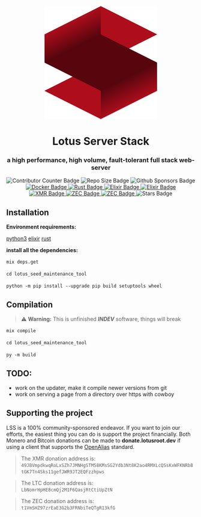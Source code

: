 <div align="center">
    <a href="https://github.com/MININT2/">
        <img src="res/icon.png" height="300">
    </a>
    <h1>Lotus Server Stack</h1>
    <h3>a high performance, high volume, fault-tolerant full stack web-server</h3>
    <img alt="Contributor Counter Badge" height="20" src="https://img.shields.io/github/contributors-anon/MININT2/lotus-server-stack?style=flat-square"/>
    <img alt="Repo Size Badge" height="20" src="https://img.shields.io/github/repo-size/MININT2/lotus-server-stack?style=flat-square"/>
    <img alt="Github Sponsors Badge" height="20" src="https://img.shields.io/github/sponsors/MININT2?style=flat-square"/>
    <br>
    <a href="https://github.com/docker">
        <img alt="Docker Badge" height="20" src="https://img.shields.io/badge/Docker-2496ED?logo=docker&logoColor=fff&style=flat-square"/>
    </a>
    <a href="https://github.com/rust-lang">
        <img alt="Rust Badge" height="20" src="https://img.shields.io/badge/Rust-000?logo=rust&logoColor=fff&style=flat-square"/>
    </a>
    <a href="https://github.com/elixir-lang">
        <img alt="Elixir Badge" height="20" src="https://img.shields.io/badge/Elixir-4B275F?logo=elixir&logoColor=fff&style=flat-square"/>
    </a>
    <a href="https://github.com/python">
        <img alt="Elixir Badge" height="20" src="https://img.shields.io/badge/Python-3776AB?logo=python&logoColor=fff&style=flat-square"/>
    </a>
    <br>
    <a href="https://lotusroot.dev/dono/xmr">
        <img alt="XMR Badge" height="20" src="https://img.shields.io/badge/XMR-F60?logo=monero&logoColor=fff&style=flat-square"/>
    </a>
    <a href="https://lotusroot.dev/dono/zec">
        <img alt="ZEC Badge" height="20" src="https://img.shields.io/badge/ZEC-F4B728?logo=zcash&logoColor=fff&style=flat-square"/>
    </a>
    <a href="https://lotusroot.dev/dono/ltc">
        <img alt="ZEC Badge" height="20" src="https://img.shields.io/badge/LTC-A6A9AA?logo=litecoin&logoColor=fff&style=flat-square"/>
    </a>
    <img alt="Stars Badge" height="20" src="https://img.shields.io/github/stars/MININT2/lotus-server-stack.svg?style=social&label=Star&maxAge=2592000"/>
</div>

## Installation
**Environment requirements:**

[python3](https://www.python.org/) [elixir](https://elixir-lang.org/) [rust](https://www.rust-lang.org/)

**install all the dependencies:**
```shell
mix deps.get

cd lotus_seed_maintenance_tool

python -m pip install --upgrade pip build setuptools wheel
```

## Compilation
> ⚠️ **Warning:** This is unfinished _**INDEV**_ software, things will break
```shell
mix compile

cd lotus_seed_maintenance_tool

py -m build
```

## TODO:
- work on the updater, make it compile newer versions from git
- work on serving a page from a directory over https with cowboy

## Supporting the project
LSS is a 100% community-sponsored endeavor. If you want to join our efforts, the easiest thing you can do is support the project financially. Both Monero and Bitcoin donations can be made to **donate.lotusroot.dev** if using a client that supports the [OpenAlias](https://openalias.org) standard.

>The XMR donation address is:    
>`49JBVmpdkwqRoLxSZh7JMNHgSTM58KMsSG2Ydb3Nt8K2ao4RMXLcQSsKxWFKNRb8tGK7Tn4Sks11gefJWR9JT2EQFzzhpws`

>The LTC donation address is:    
>`LbNomrHpHE8cmQj2M1F6QasjRtCtiUpZtN`

>The ZEC donation address is:    
>`t1VmSHZ97zrEaE3G2b3FRNbiTeQTgR13kfG`